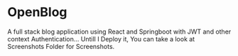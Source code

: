 # OpenBlog
A full stack blog application using React and Springboot with JWT and other context Authentication...
Untill I Deploy it, You can take a look at Screenshots Folder for Screenshots.  
<!-- ![Add Post](https://github.com/im-architect/OpenBlog/blob/main/Screenshots/AddPost.png?raw=true) -->
